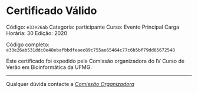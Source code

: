 # Certificado Válido

Código: `e33e26ab`
Categoria: participante
Curso: Evento Principal
Carga Horária: 30
Edição: 2020


Código completo: `e33e26ab531ddc0e48ebafbbdfeaec89c755ae65464c77c6b5bf79dd65672548`


Este certificado foi expedido pela Comissão organizadora do IV Curso de Verão em Bioinformática da UFMG.

----

Qualquer dúvida contacte a [_Comissão Organizadora_](<mailto:cursobioinfoufmg@gmail.com$subject=[Certificados]>)

